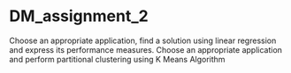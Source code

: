 # DM_assignment_2
Choose an appropriate application, find a solution using linear regression and express its performance measures.
Choose an appropriate application and perform partitional clustering using K Means Algorithm
